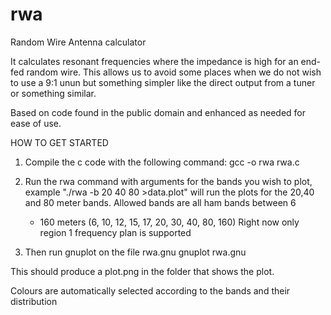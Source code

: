 # rwa
Random Wire Antenna calculator

It calculates resonant frequencies where the impedance is high 
for an end-fed random wire. This allows us to avoid some places
when we do not wish to use a 9:1 unun but something simpler like
the direct output from a tuner or something similar.

Based on code found in the public domain and enhanced as needed
for ease of use.

HOW TO GET STARTED

1. Compile the c code with the following command:
   gcc -o rwa rwa.c

2. Run the rwa command with arguments for the bands you wish to plot,
   example "./rwa -b 20 40 80 >data.plot" will run the plots for the
   20,40 and 80 meter bands. Allowed bands are all ham bands between 6
   - 160 meters (6, 10, 12, 15, 17, 20, 30, 40, 80, 160)
   Right now only region 1 frequency plan is supported
   
3. Then run gnuplot on the file rwa.gnu
   gnuplot rwa.gnu

This should produce a plot.png in the folder that shows the plot.

Colours are automatically selected according to the bands and their
distribution
